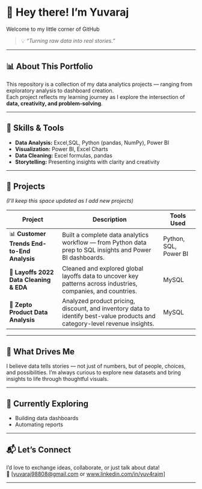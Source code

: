 # 👋 Hey there! I’m Yuvaraj  

Welcome to my little corner of GitHub  

> 💡 *“Turning raw data into real stories.”*


---

## 📊 About This Portfolio  
This repository is a collection of my data analytics projects — ranging from exploratory analysis to dashboard creation.  
Each project reflects my learning journey as I explore the intersection of **data, creativity, and problem-solving**.  

---

## 🧠 Skills & Tools  
- **Data Analysis:** Excel,SQL, Python (pandas, NumPy), Power BI  
- **Visualization:** Power BI, Excel Charts  
- **Data Cleaning:** Excel formulas, pandas  
- **Storytelling:** Presenting insights with clarity and creativity  

---

## 🚀 Projects  
*(I’ll keep this space updated as I add new projects)*  

| Project | Description | Tools Used |
|----------|--------------|-------------|
| 📊 **Customer Trends End-to-End Analysis** | Built a complete data analytics workflow — from Python data prep to SQL insights and Power BI dashboards. | Python, SQL, Power BI |
| 💼 **Layoffs 2022 Data Cleaning & EDA** | Cleaned and explored global layoffs data to uncover key patterns across industries, companies, and countries. | MySQL |
| 🛒 **Zepto Product Data Analysis** | Analyzed product pricing, discount, and inventory data to identify best-value products and category-level revenue insights. | MySQL |



---

## 🎯 What Drives Me  
I believe data tells stories — not just of numbers, but of people, choices, and possibilities. I’m always curious to explore new datasets and bring insights to life through thoughtful visuals.  

---

## 🌱 Currently Exploring  
- Building data dashboards  
- Automating reports   

---

## 📬 Let’s Connect  
I’d love to exchange ideas, collaborate, or just talk about data!  
📧 [yuvaraj98808@gmail.com or www.linkedin.com/in/yuv4rajm]  

---


